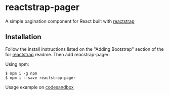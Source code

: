 # reactstrap-pager
A simple pagination component for React built with [reactstrap](https://github.com/reactstrap/reactstrap)
## Installation

Follow the install instructions listed on the "Adding Bootstrap" section of the for [reactstrap](https://github.com/reactstrap/reactstrap) readme. Then add reacstrap-pager:

Using npm:
```shell
$ npm i -g npm
$ npm i --save reactstrap-pager
```

Usage example on [codesandbox](https://codesandbox.io/s/m7wl2rr83y?autoresize=1&view=preview)
